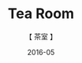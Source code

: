 ---
title: 'Tea Room'
subtitle: '【 茶室 】'
date: '2016-05'
thumbnail: 'tea-room.png'
category: 'architecture'
pdf: 'tea-room.pdf'
---
